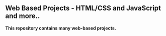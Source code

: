 ## **Web Based Projects - HTML/CSS and JavaScript and more..**

**This repository contains many web-based projects.**

